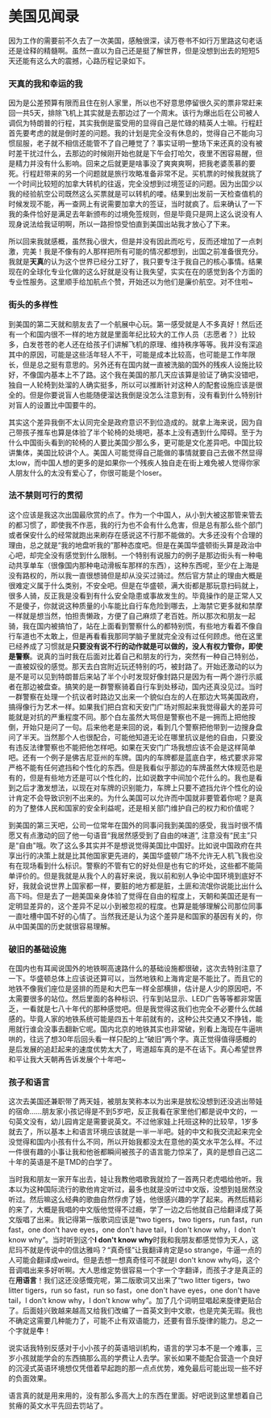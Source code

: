 # 美国见闻录

因为工作的需要前不久去了一次美国，感触很深，读万卷书不如行万里路这句老话还是诠释的精髓啊。虽然一直以为自己还是挺了解世界，但是没想到出去的短短5天还能有这么大的震撼，心路历程记录如下。

### 天真的我和幸运的我

因为是公差预算有限而且住在别人家里，所以也不好意思停留很久买的票非常赶来回一共5天，排除飞机上其实就是去那边过了一个周末。该行为爆出后在公司被人调侃为特朗普的行程，其实我倒是蛮受用的显得自己是忙碌的精英人士嘛。行程赶首先要考虑的就是倒时差的问题。我的计划是完全没有休息的，觉得自己不能向习惯屈服，老子就不相信还能管不了自己睡觉了？事实证明一整场下来还真的没有被时差干扰过什么，去那边的时候刚开始也就是下午会打哈欠，夜里不困容易醒，但是精力并没有什么影响。回来之后就更是啥事没了爽爽爽啊，把我老婆羡慕的要死。行程赶带来的另一个问题就是旅行攻略准备非常不足。买机票的时候我就挑了一个时间比较短的加拿大转机的往返，完全没想到过境签证的问题。因为出国少以我的经验航空公司既然这么买票就是可以转机的喽。结果到出发前一天检查值机的时候发现不能，再一查网上有说需要加拿大的签证，当时就疯了。后来确认了一下我的条件恰好是满足去年新颁布的过境免签规则，但是毕竟只是网上这么说没有人现身说法给我证明啊，所以一路担惊受怕直到美国出站我才放心了下来。

所以回来我就感概，虽然我心很大，但是并没有因此而吃亏，反而还增加了一点刺激，完美！我是不像有的人那样把所有可能的情况都想到，出国之前准备很充分。我就是**天真**的认为这个世界已经分工好了，我只要专注于我自己的核心事情。结果现在的全球化专业化做的这么好就是没有让我失望，实实在在的感觉到各个方面的专业性服务。这里顺手给加航点个赞，开始还以为他们是廉价航空。对不住啦~

### 街头的多样性

到美国的第二天就和朋友去了一个航展中心玩。第一感受就是人不多真好！然后还有一个和国内很不一样的地方就是里面年纪比较大的工作人员（志愿者？）比较多，白发苍苍的老人还在给孩子们讲解飞机的原理、维持秩序等等。我并没有深追其中的原因，可能是这些活年轻人不干，可能是成本比较高，也可能是工作年限长，但是总之挺有意思的。另外还有在国内就一直被洗脑的国外的残疾人设施比较好，不像国内基本上不了路。这个我在美国的那几天应该算是验证了确实没错吧，独自一人轮椅到处溜的人确实挺多，所以可以推断针对这种人的配套设施应该是很全的。但是你要说盲人也能随便溜达我倒是没怎么注意到有，没有看到什么特别针对盲人的设置比中国要牛的。

其实这个差异我倒不太认同完全是政府意识不到位造成的。就拿上海来说，因为自己带孩子推车也算是体验了半个轮椅的处境吧，基本上没有遇到什么障碍。至于为什么中国街头看到的轮椅的人要比美国少那么多，更可能是文化差异吧。中国比较讲集体，美国比较讲个人。美国人可能觉得自己能做的事情就要自己去做不然显得太low，而中国人想的更多的是如果你一个残疾人独自走在街上难免被人觉得你家人朋友什么的太没有爱心了，你很可能是个loser。

### 法不禁则可行的贯彻

这个应该是我这次出国最欣赏的点了。作为一个中国人，从小到大被这那管来管去的都习惯了，即使我不作恶，我的行为也不会有什么危害，但是总有那么些个部门或者保安什么的经常就跑出来刷存在感说这不行那不能做的。大多还没有个合理的理由，总之就是“我的地盘听我的”那种态度吧。但是在美国华盛顿街头算是政治中心吧，却完全没有感觉到什么限制。一个特别有说服力的例子是那边街头有一种电动共享单车（很像国内那种电动滑板车那样的东西），这种东西呢，至少在上海是没有路权的，所以我一直很想骑但是却从没买过骑过。然后官方禁止的理由大概是很难定义属于什么类别，不安全吧。但是在华盛顿，满大街都是那玩意扫码就上，很多人骑，反正我是没看到有什么安全隐患或事故发生的。毕竟操作的是正常人又不是傻子，你就说这种质量的小车能比自行车危险到哪去，上海禁它更多就和禁摩一样就是想当然，怕担责懒政，方便了自己麻烦了老百姓。所以那次和朋友一起骑，我在国内被搞怕了，站在上面看到警察什么的都特别慌，有些地方看着不像自行车道也不太敢上，但是再看看我那同学脑子里就完全没有过任何顾虑。他在这里已经养成了习惯就是**只要没有说不行的动作就是可以做的，没人有权力管你，即使是警察**。说真的当时我在后面对比着自己和朋友的行为，突然有一种自己特别怂，一直被奴役的感觉。那天去白宫附近玩还特别的巧，被封路了。开始还激动的以为是不是可以见到特朗普后来站了半个小时发现好像封路只是因为有一两个游行示威者在那边被盘查。搞笑的是一群警察骑着自行车到处移动，国内还真没见过。当时一群警察在处理一个抗议者时路边又出来一个貌似白左的人在那边大骂美国政府，搞得像行为艺术一样。如果我们把白宫和天安门广场对照起来我觉得最大的差异可能就是对抗的严重程度不同。那个白左虽然大骂但是警察也不是一拥而上把他按倒，开始只是问了一句。后来他老是来回的说，看到几个警察把他带到一边搜身盘问了半天。当然那个人也很配合，可能他知道无论在哪里抗议是他的自由，只要没有违反法律警察也不能把他怎样吧。如果在天安门广场我想应该不会是这样简单吧。还有一个例子是佛吉尼亚州的车牌。国内的车牌都是蓝底白字，格式要求非常严格不能有任何遮挡和个性化的东西。但是我看似乎那边的车牌虽然大体规范也是有的，但是有些地方还是可以个性化的，比如说数字中间加个花什么的。我也是看到之后才激发想法，以现在对车牌的识别能力，车牌上只要不遮挡允许个性化的设计肯定不会导致识别不出来的。为什么美国可以允许而中国就非要管着你呢？是真的为了整体人民和国家的安全利益呢，还是相关部门维护自己的权力和价值呢？

到美国的第三天吧，公司一位常年在国外的同事问我到美国的感受，我当时很不情愿又有点激动的回了他一句语音“我居然感受到了自由的味道”, 注意没有“民主”只是“自由"哦。吹了这么多其实并不是想说觉得美国比中国好。比如说中国政府在共享出行的决策上就是比其他国家更先进的，美国华盛顿广场不允许无人机飞我也没有在现场看到什么标识。警察的不管有它的好处但是也有它的坏处，这些都不能简单评价的。但是我就是从我个人的喜好来说，我以前和别人争论中国环境到底好不好，我就会说世界上国家都一样，要脏的地方都是脏，土匪和流氓你说能比出什么高下吗。但是去了一趟美国亲身体验了觉得在自由的程度上，天朝和美国还是有一定明显差异的，这个差异不足以小到被忽视的程度。也算是能够理解公司那位同事一直吐槽中国不好的心情了。当然我还是认为这个差异是和国家的基因有关的，你从中国美国的历史就很容易理解。

### 破旧的基础设施

在国内也有耳闻说国外的地铁啊高速路什么的基础设施都很破，这次去特别注意了一下。华盛顿总体上应该说还算可以，当然地铁和上海肯定是不能比了。而且它的地铁不像我们座位是竖排的而是和大巴车一样全部横排，估计是人少的原因吧，不太需要很多的站位。然后里面的各种标识、行车到站显示、LED广告等等都非常匮乏，一看就是七八十年代的那种感觉吧。但是我觉得这我们也完全不必要什么优越感的。毕竟人家的地铁系统可能是四五十年前就有的，这种公共交通又不挣钱，能用就行谁会没事去翻新它呢。国内北京的地铁其实也非常破，别看上海现在牛逼哄哄的，往远了想30年后回头看一样只配的上“破旧”两个字。真正觉得值得感概的是后发展的追赶起来的速度优势太大了，弯道超车真的是不在话下。真心希望世界和平让我大天朝再告诉发展个十年吧~

### 孩子和语言

这次去美国还兼职带了两天娃，被朋友笑称本以为出来是放松没想到还没逃出带娃的宿命……朋友家小孩记得是不到5岁吧，反正我看在家里他们都是说中文的，一句英文没有，幼儿园肯定是需要说英文。不过他家娃上托班这种的比较早，1岁多就去了，所以基本上和语言环境应该就是一半一半吧。娃的中文和我交流起来完全没觉得和国内小孩有什么不同，所以开始我都没太在意他的英文水平怎么样。不过一件很有趣的小事让我和他爸都瞬间被孩子的语言能力惊呆了，真的是想自己这二十年的英语是不是TMD的白学了。

当时我和朋友一家开车出去，娃让我教他唱歌我就捡了一首两只老虎唱给他听。我本以为这种国际流行的歌他肯定听过，最多也就是没听过中文版，没想到娃居然没听过。然后嘛这么经典的歌曲自然俘虏了娃，他很感兴趣的学了起来。再然后精彩的来了，大概是我唱的中文版他觉得不过瘾，学了一边之后他就自己给翻译成了英文版唱了出来。我记得第一版歌词应该是“two tigers，two tigers，run  fast，run  fast，one don't have eyes，one don't have tail，I don't know why，I don't know why”。当时听到这个**I don't know why**时我和我朋友都感觉惊为天人，这尼玛不就是传说中的信达雅吗？“真奇怪”让我翻译肯定是so strange，牛逼一点的人可能会翻译成weird。但是去想一想真奇怪可不就是I don't know why吗，这个音调唱出来多好听啊。大人思维定势很容易一个字一个字翻译，而孩子才是真正的在**用语言**！我们这还没感慨完呢，第二版歌词又出来了“two litter tigers，two litter tigers，run  so fast，run so fast，one don't have eyes，one don't have tail，I don't know why，I don't know why”。加了几个词明显唱起来旋律更贴合了。后面娃兴致越来越高又给我们改编了一首英文到中文歌，也是完美无瑕。我也不确定这需要几种能力了，可能不止有双语能力，还要有音乐旋律的能力。总之一个字就是**牛**！

说实话我特别反感对于小小孩子的英语培训机构，语言的学习本不是一个难事，三岁小孩就能学会的东西搞那么高的学费让人去学。家长如果不能配合营造一个良好的沉浸式英语环境想仅凭借着早起跑的那一点点优势，难免最后可能出现一些不好的负面效果。

语言真的就是用来用的，没有那么多高大上的东西在里面。好吧说到这里想着自己贫瘠的英文水平先回去罚站了。

